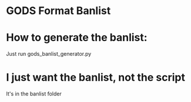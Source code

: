 # GODS Format Banlist

# How to generate the banlist:

Just run gods_banlist_generator.py

# I just want the banlist, not the script

It's in the banlist folder